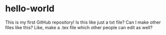 # hello-world
This is my first GitHub repository!
Is this like just a txt file?
Can I make other files like this?
Like, make a .tex file which other people can edit as well?
